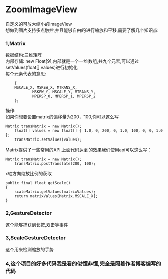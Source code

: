 # ZoomImageView
自定义的可放大缩小的ImageView<br>
想做到图片支持多点触控,并且能够自由的进行缩放和平移,需要了解几个知识点:<br>
### 1,Matrix<br>
数据结构:三维矩阵<br>
内部存储: new Float[9],内部就是一个一维数组,共九个元素,可以通过setValues(float[] values)进行初始化<br>
        每个元素代表的意思:<br>
        
        {  
        MSCALE_X, MSKEW_X, MTRANS_X,    
                MSKEW_Y, MSCALE_Y, MTRANS_Y,    
                MPERSP_0, MPERSP_1, MPERSP_2    
        };   
 操作:<br>
 如果你想要设置matrix的偏移量为200，100,你可以这么写<br>
 
    Matrix transMatrix = new Matrix();  
        float[] values = new float[] { 1.0, 0, 200, 0, 1.0, 100, 0, 0, 1.0 };  
        transMatrix.setValues(values);  
        
 Matrix提供了一些常用的API,上面代码达到的效果我们使用api可以这么写：
 
    Matrix transMatrix = new Matrix();  
        transMatrix.postTranslate(200, 100); 
        
 x轴方向缩放比例的获取<br>
 
    public final float getScale()  
    {  
        scaleMatrix.getValues(matrixValues);  
        return matrixValues[Matrix.MSCALE_X];  
    }  
    
### 2,GestureDetector<br>
这个能够捕获到长按,双击等事件

### 3,ScaleGestureDetector<br>
这个用来检测缩放的手势

### 4,这个项目的好多代码我是看的似懂非懂,完全是照着作者博客编写的代码

